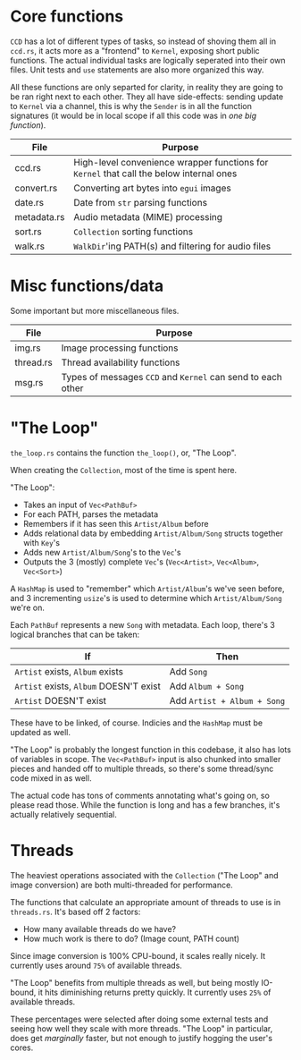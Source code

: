 # Core functions
`CCD` has a lot of different types of tasks, so instead of shoving them all in `ccd.rs`, it acts more as a "frontend" to `Kernel`, exposing short public functions. The actual individual tasks are logically seperated into their own files. Unit tests and `use` statements are also more organized this way.

All these functions are only separted for clarity, in reality they are going to be ran right next to each other. They all have side-effects: sending update to `Kernel` via a channel, this is why the `Sender` is in all the function signatures (it would be in local scope if all this code was in _one big function_).

| File           | Purpose |
|----------------|---------|
| ccd.rs         | High-level convenience wrapper functions for `Kernel` that call the below internal ones
| convert.rs     | Converting art bytes into `egui` images
| date.rs        | Date from `str` parsing functions
| metadata.rs    | Audio metadata (MIME) processing
| sort.rs        | `Collection` sorting functions
| walk.rs        | `WalkDir`'ing PATH(s) and filtering for audio files

# Misc functions/data
Some important but more miscellaneous files.

| File           | Purpose |
|----------------|---------|
| img.rs         | Image processing functions
| thread.rs      | Thread availability functions
| msg.rs         | Types of messages `CCD` and `Kernel` can send to each other

# "The Loop"
`the_loop.rs` contains the function `the_loop()`, or, "The Loop".

When creating the `Collection`, most of the time is spent here.

"The Loop":

- Takes an input of `Vec<PathBuf>`
- For each PATH, parses the metadata
- Remembers if it has seen this `Artist/Album` before
- Adds relational data by embedding `Artist/Album/Song` structs together with `Key`'s
- Adds new `Artist/Album/Song`'s to the `Vec`'s
- Outputs the 3 (mostly) complete `Vec`'s (`Vec<Artist>`, `Vec<Album>`, `Vec<Sort>`)

A `HashMap` is used to "remember" which `Artist/Album`'s we've seen before, and 3 incrementing `usize`'s is used to determine which `Artist/Album/Song` we're on.

Each `PathBuf` represents a new `Song` with metadata. Each loop, there's 3 logical branches that can be taken:

| If                                     | Then         |
|----------------------------------------|--------------|
| `Artist` exists, `Album` exists        | Add `Song`
| `Artist` exists, `Album` DOESN'T exist | Add `Album + Song`
| `Artist` DOESN'T exist                 | Add `Artist + Album + Song`

These have to be linked, of course. Indicies and the `HashMap` must be updated as well.

"The Loop" is probably the longest function in this codebase, it also has lots of variables in scope. The `Vec<PathBuf>` input is also chunked into smaller pieces and handed off to multiple threads, so there's some thread/sync code mixed in as well.

The actual code has tons of comments annotating what's going on, so please read those. While the function is long and has a few branches, it's actually relatively sequential.

# Threads
The heaviest operations associated with the `Collection` ("The Loop" and image conversion) are both multi-threaded for performance.

The functions that calculate an appropriate amount of threads to use is in `threads.rs`. It's based off 2 factors:

- How many available threads do we have?
- How much work is there to do? (Image count, PATH count)

Since image conversion is 100% CPU-bound, it scales really nicely. It currently uses around `75%` of available threads.

"The Loop" benefits from multiple threads as well, but being mostly IO-bound, it hits diminishing returns pretty quickly. It currently uses `25%` of available threads.

These percentages were selected after doing some external tests and seeing how well they scale with more threads. "The Loop" in particular, does get _marginally_ faster, but not enough to justify hogging the user's cores.
